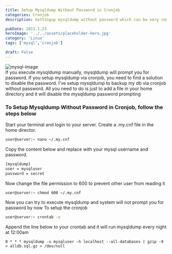 ```yaml
---
title: Setup Mysqldump Without Password in Cronjob
categories: Cronjob
description: Settingup mysqldump without password which can be very convinient Crontask.

pubDate: 2022.1.23
heroImage: '../../assets/placeholder-hero.jpg'
category: 'Linux'
tags: ['mysql','cronjob']

draft: False
---
```

![mysql-image](https://upload.wikimedia.org/wikipedia/en/6/62/MySQL.svg)  
If you execute mysqldump manually, mysqldump will prompt you for password. If you setup mysqldump via cronjob, you need to find a solution to disable the password. I’ve setup mysqldump to backup my db via cronjob without password. All you need to do is just to add a file in your home directory and it will disable the mysqldump password prompting

### To Setup Mysqldump Without Password in Cronjob, follow the steps below
Start your terminal and login to your server.
Create a .my.cnf file in the home director.
~~~bash
user@server:~ nano ~/.my.cnf
~~~
Copy the content below and replace with your mysql username and password.
~~~bash
[mysqldump]
user = mysqluser
password = secret
~~~
Now change the file permission to 600 to prevent other user from reading it
~~~bash
user@server:~ chmod 600 ~/.my.cnf
~~~
Now you can try to execute mysqldump and system will not prompt you for password by now
To setup the cronjob
~~~bash
user@server:~ crontab -e
~~~
Append the line below to your crontab and it will run mysqldump every night at 12:00am
~~~
0 * * * mysqldump -u mysqluser -h localhost --all-databases | gzip -9  > alldb.sql.gz > /dev/null 
~~~
